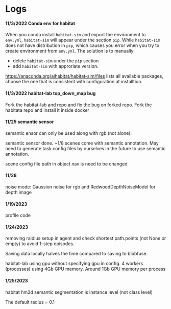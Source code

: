 # Logs


#### 11/3/2022 Conda env for habitat

When you conda install `habitat-sim` and export the environment to `env.yml`, `habitat-sim` will appear under the section `pip`. While `habitat-sim` does not have distribution in `pip`, which causes you error when you try to create environment from `env.yml`. The solution is to 
manually:
* delete `habitat-sim` under the `pip` section
* add `habitat-sim` with approriate version.

https://anaconda.org/aihabitat/habitat-sim/files lists all available packages, choose the one that is consistent with configuration at installtion.


#### 11/3/2022 habitat-lab top_down_map bug

Fork the habitat-lab and repo and fix the bug on forked repo. Fork the habitata repo and install it inside docker


#### 11/25 semantic sensor

semantic ensor can only be used along with rgb (not alone).

semantic sensor done. ~1/8 scenes come with semantic annotation. May need to generate task config files by ourselves in the future to use semantic annotation.

scene config file path in object nav is need to be changed

#### 11/28

noise mode: Gaussion noise for rgb and RedwoodDepthNoiseModel for depth image 


#### 1/19/2023

profile code 

#### 1/24/2023

removing raidius setup in agent and check shortest path.points (not None or empty) to avoid 1-step episodes.


Saving data locally halves the time compared to saving to blobfuse.

habitat-lab using gpu without specifying gpu in config. 4 workers (processes) using 4Gb GPU memory. Around 1Gb GPU memory per process


#### 1/25/2023

habitat hm3d semantic segmentation is instance level (not class level)

The default radius = 0.1
